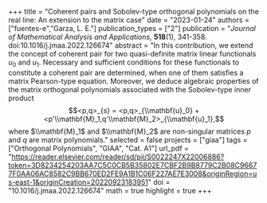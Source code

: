+++
title = "Coherent pairs and Sobolev-type orthogonal polynomials on the real line: An extension to the matrix case"
date = "2023-01-24"
authors = ["fuentes-e","Garza, L. E."]
publication_types = ["2"]
publication = "*Journal of Mathematical Analysis and Applications*, **518**(1), 341-358. doi:10.1016/j.jmaa.2022.126674"
abstract = "In this contribution, we extend the concept of coherent pair for two quasi-definite matrix linear functionals $u_{0}$  and $u_{1}$. Necessary and sufficient conditions for these functionals to constitute a coherent pair are determined, when one of them satisfies a matrix Pearson-type equation. Moreover, we deduce algebraic properties of the matrix orthogonal polynomials associated with the Sobolev-type inner product $$<p,q>_{s} = <p,q>_{\\mathbf{u}_0} +  <p'\\mathbf{M}_1,q'\\mathbf{M}_2>_{\\mathbf{u}_1},$$ where $\\mathbf{M}_1$ and $\\mathbf{M}_2$ are non-singular matrices  $p$ and $q$ are matrix polynomials."
selected = false
projects = ["giaa"]
tags = ["Orthogonal Polynomials", "GIAA", "Cat. A1"]
url_pdf = "https://reader.elsevier.com/reader/sd/pii/S0022247X22006886?token=3D8234254203AA7C5C0CB5B35802E7CBF2B9B8779C2B08C96677F0AA06AC8582C9BB670ED2FE9A1B1C06F227AE7E3008&originRegion=us-east-1&originCreation=20220923183951"
doi = "10.1016/j.jmaa.2022.126674"
math = true
highlight = true
+++
